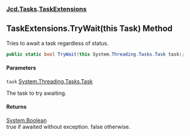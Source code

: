 ### [Jcd.Tasks](Jcd.Tasks.md 'Jcd.Tasks').[TaskExtensions](Jcd.Tasks.TaskExtensions.md 'Jcd.Tasks.TaskExtensions')

## TaskExtensions.TryWait(this Task) Method

Tries to await a task regardless of status.

```csharp
public static bool TryWait(this System.Threading.Tasks.Task task);
```
#### Parameters

<a name='Jcd.Tasks.TaskExtensions.TryWait(thisSystem.Threading.Tasks.Task).task'></a>

`task` [System.Threading.Tasks.Task](https://docs.microsoft.com/en-us/dotnet/api/System.Threading.Tasks.Task 'System.Threading.Tasks.Task')

The task to try awaiting.

#### Returns
[System.Boolean](https://docs.microsoft.com/en-us/dotnet/api/System.Boolean 'System.Boolean')  
true if awaited without exception. false otherwise.